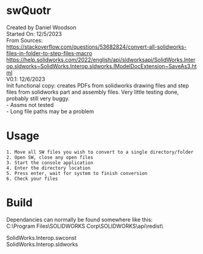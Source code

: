 # swQuotr

Created by Daniel Woodson  
 Started On: 12/5/2023  
 From Sources:  
 https://stackoverflow.com/questions/53682824/convert-all-solidworks-files-in-folder-to-step-files-macro  
 https://help.solidworks.com/2022/english/api/sldworksapi/SolidWorks.Interop.sldworks~SolidWorks.Interop.sldworks.IModelDocExtension~SaveAs3.html  
 V0.1: 12/6/2023  
 Init functional copy: creates PDFs from solidworks drawing files and step files from solidworks part and assembly files. Very little testing done,  
 probably still very buggy.  
    - Assms not tested  
    - Long file paths may be a problem  

# Usage
    1. Move all SW files you wish to convert to a single directory/folder
    2. Open SW, close any open files
    3. Start the console application
    4. Enter the directory location
    5. Press enter, wait for system to finish conversion
    6. Check your files

# Build
Dependancies can normally be found somewhere like this:  
C:\Program Files\SOLIDWORKS Corp\SOLIDWORKS\api\redist\

SolidWorks.Interop.swconst  
SolidWorks.Interop.sldworks  

